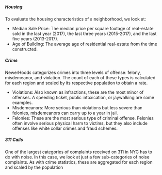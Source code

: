 
##### Housing
To evaluate the housing characteristics of a neighborhood, we look at:

- Median Sale Price: The median price per square footage of real-estate sold in the last year (2017), the last three years (2015-2017), and the last five years (2013-2017).
- Age of Building: The average age of residential real-estate from the time constructed.

##### Crime
NewerHoods categorizes crimes into three levels of offense: felony, misdemeanor, and violation. The count of each of these types is calculated for each region and scaled by its respective population to obtain a rate.

- Violations: Also known as infractions, these are the most minor of offenses. A speeding ticket, public intoxication, or jaywalking are some examples.
- Misdemeanors: More serious than violations but less severe than felonies, misdemeanors can carry up to a year in jail.
- Felonies: These are the most serious type of criminal offense. Felonies often involve serious physical harm to victims, but they also include offenses like white collar crimes and fraud schemes.


##### 311 Calls
One of the largest categories of complaints received on 311 in NYC has to do with noise. In this case, we look at just a few sub-categories of noise complaints. As with crime statistics, these are aggregated for each region and scaled by the population


